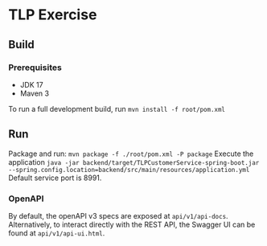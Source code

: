 # TLP Exercise

## Build
### Prerequisites
- JDK 17
- Maven 3

To run a full development build, run `mvn install -f root/pom.xml`

## Run
Package and run: `mvn package -f ./root/pom.xml -P package`
Execute the application `java -jar backend/target/TLPCustomerService-spring-boot.jar --spring.config.location=backend/src/main/resources/application.yml`
Default service port is 8991.

### OpenAPI
By default, the openAPI v3 specs are exposed at `api/v1/api-docs`.
Alternatively, to interact directly with the REST API, the Swagger UI can be found at `api/v1/api-ui.html`.
